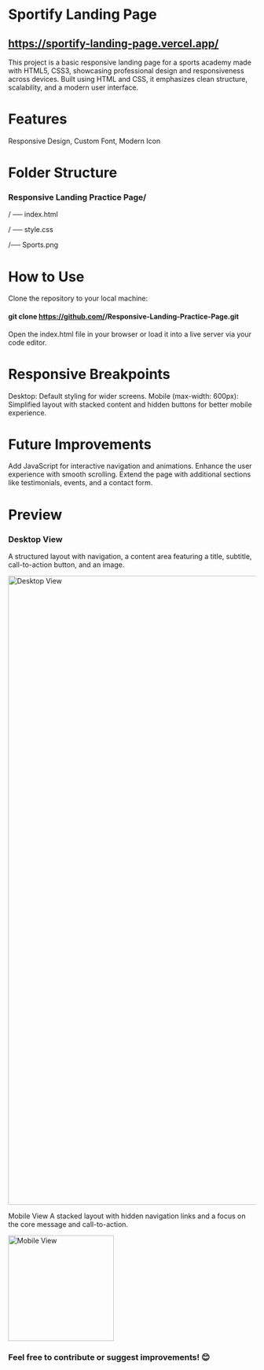 # Sportify Landing Page


## https://sportify-landing-page.vercel.app/

This project is a basic responsive landing page for a sports academy made with HTML5, CSS3, showcasing professional design and responsiveness across devices. Built using HTML and CSS, it emphasizes clean structure, scalability, and a modern user interface.

# Features
Responsive Design, Custom Font, Modern Icon

# Folder Structure

### Responsive Landing Practice Page/

/ ── index.html 

/ ── style.css      

/── Sports.png     

# How to Use
Clone the repository to your local machine:
#### git clone https://github.com/<your-username>/Responsive-Landing-Practice-Page.git

Open the index.html file in your browser or load it into a live server via your code editor.

# Responsive Breakpoints
Desktop: Default styling for wider screens.
Mobile (max-width: 600px): Simplified layout with stacked content and hidden buttons for better mobile experience.

# Future Improvements
Add JavaScript for interactive navigation and animations.
Enhance the user experience with smooth scrolling.
Extend the page with additional sections like testimonials, events, and a contact form.

# Preview
### Desktop View
A structured layout with navigation, a content area featuring a title, subtitle, call-to-action button, and an image.

<img width="1280" alt="Desktop View" src="https://github.com/user-attachments/assets/ba7b6786-1e96-41f1-bb35-76330b8137a2" />


Mobile View
A stacked layout with hidden navigation links and a focus on the core message and call-to-action.

<img width="215" alt="Mobile View" src="https://github.com/user-attachments/assets/261390b3-15d4-4a1a-ae59-959eec113be6" />


### Feel free to contribute or suggest improvements! 😊
